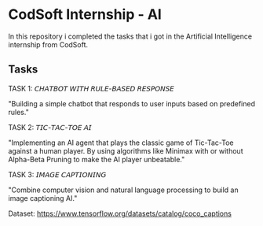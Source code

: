 # CodSoft Internship - AI

In this repository i completed the tasks that i got in the Artificial Intelligence internship from CodSoft.








## Tasks

TASK 1:
𝘊𝘏𝘈𝘛𝘉𝘖𝘛 𝘞𝘐𝘛𝘏 𝘙𝘜𝘓𝘌-𝘉𝘈𝘚𝘌𝘋 𝘙𝘌𝘚𝘗𝘖𝘕𝘚𝘌

"Building a simple chatbot that responds to user inputs based on predefined rules."

TASK 2: 𝘛𝘐𝘊-𝘛𝘈𝘊-𝘛𝘖𝘌 𝘈𝘐

"Implementing an AI agent that plays the classic game of Tic-Tac-Toe against a human player. By using algorithms like Minimax with or without Alpha-Beta Pruning to make the AI player unbeatable."

TASK 3: 𝘐𝘔𝘈𝘎𝘌 𝘊𝘈𝘗𝘛𝘐𝘖𝘕𝘐𝘕𝘎

"Combine computer vision and natural language processing to build an image captioning AI."

Dataset: https://www.tensorflow.org/datasets/catalog/coco_captions 


